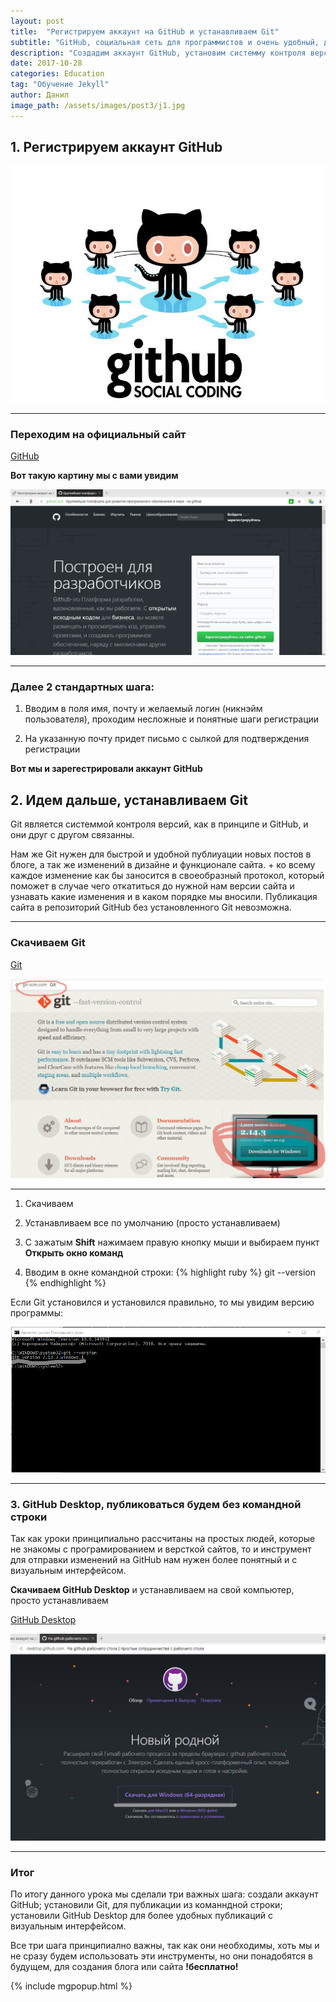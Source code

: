 ```yaml
---
layout: post
title:  "Регистрируем аккаунт на GitHub и устанавливаем Git"
subtitle: "GitHub, социальная сеть для программистов и очень удобный, доступный и бесплатный хостинг для статических сайтов и сайтов созданных на Jekyll, что нам очень удобно)))"
description: "Создадим аккаунт GitHub, установим системму контроля версий Git и по совместительству программу для публикации локальных изменений файлов в репозиторий на GitHub, а так же скачаем и установим GitHub Desktop, которая делает тоже что и гит, но есть визуальный интерфейс"
date: 2017-10-28
categories: Education
tag: "Обучение Jekyll"
author: Данил
image_path: /assets/images/post3/j1.jpg
---
```


## 1. Регистрируем аккаунт GitHub

<a href="/assets/images/post3/j2.jpg" class="library item">
  <img src="/assets/images/post3/j2.jpg" alt="step1 histat.ml-post3">
</a>

----------

### Переходим на официальный сайт

<a href="https://github.com/" target="_blank">GitHub</a>

**Вот такую картину мы с вами увидим**

<a href="/assets/images/post3/j3.png" class="library item">
  <img src="/assets/images/post3/j3.png" alt="github-reg histat.ml-post3">
</a>

----------

### Далее 2 стандартных шага:

1. Вводим в поля имя, почту и желаемый логин (никнэйм пользователя), проходим несложные и понятные шаги регистрации

2. На указанную почту придет письмо с сылкой для подтверждения регистрации

**Вот мы и зарегестрировали аккаунт GitHub**

## 2. Идем дальше, устанавливаем Git

Git является системмой контроля версий, как в принципе и GitHub, и они друг с другом связанны.

Нам же Git нужен для быстрой и удобной публиуации новых постов в блоге, а так же изменений в дизайне и функционале сайта. + ко всему каждое изменение как бы заносится в своеобразный протокол, который поможет в случае чего откатиться до нужной нам версии сайта и узнавать какие изменения и в каком порядке мы вносили. Публикация сайта в репозиторий GitHub без установленного Git невозможна.

----------

### Скачиваем Git

<a href="https://git-scm.com/" target="_blank">Git</a>

<a href="/assets/images/post3/j4.jpg" class="library item">
  <img src="/assets/images/post3/j4.jpg" alt="git-download histat.ml-post3">
</a>

----------


1. Скачиваем

2. Устанавливаем все по умолчанию (просто устанавливаем)

3. С зажатым **Shift** нажимаем правую кнопку мыши и выбираем пункт **Открыть окно команд**

4. Вводим в окне командной строки:
{% highlight ruby %} 
git --version
{% endhighlight %}

Если Git установился и установился правильно, то мы увидим версию программы:

<a href="/assets/images/post3/j5.png" class="library item">
  <img src="/assets/images/post3/j5.png" alt="git-version histat.ml-post3">
</a>

----------

### 3. GitHub Desktop, публиковаться будем без командной строки

Так как уроки принципиально рассчитаны на простых людей, которые не знакомы с програмированием и версткой сайтов, то и инструмент для отправки изменений на GitHub нам нужен более понятный и с визуальным интерфейсом.

**Скачиваем GitHub Desktop** и устанавливаем на свой компьютер, просто устанавливаем

<a href="https://desktop.github.com/" target="_blank">GitHub Desktop</a>

<a href="/assets/images/post3/j6.png" class="library item">
  <img src="/assets/images/post3/j6.png" alt="git-version histat.ml-post3">
</a>

----------

### Итог 

По итогу данного урока мы сделали три важных шага: создали аккаунт GitHub; установили Git, для публикации из команндной строки; установили GitHub Desktop для более удобных публикаций с визуальным интерфейсом.

Все три шага принципиално важны, так как они необходимы, хоть мы и не сразу будем использовать эти инструменты, но они понадобятся в будущем, для создания блога или сайта **!бесплатно!**

{% include mgpopup.html %}